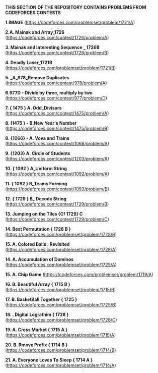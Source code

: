 **THIS SECTION OF THE REPOSITORY CONTAINS PROBLEMS FROM CODEFORCES CONTESTS**

**1.IMAGE**
(https://codeforces.com/problemset/problem/1721/A)


**2.A. Mainak and Array_1726**
(https://codeforces.com/contest/1726/problem/A)


**3. Mainak and Interesting Sequence _ 1726B**
(https://codeforces.com/contest/1726/problem/B)


**4. Deadly Laser_1721B**
(https://codeforces.com/problemset/problem/1721/B)

**5. _A_978_Remove Duplicates**
(https://codeforces.com/contest/978/problem/A)

**6.977D - Divide by three, multiply by two**
(https://codeforces.com/contest/977/problem/D)

**7. { 1475 } A. Odd_Divisors**
(https://codeforces.com/contest/1475/problem/A)


**8.  (1475 } - B.New Year's Number**
(https://codeforces.com/contest/1475/problem/B)

**8. {1066} - A. Vova and Trains**
(https://codeforces.com/contest/1066/problem/A)


**9. {1203} A. Circle of Students**
(https://codeforces.com/contest/1203/problem/A)


**10. { 1092 } A_Uniform String**
(https://codeforces.com/contest/1092/problem/A)


**11. { 1092 } B_Teams Forming**
(https://codeforces.com/contest/1092/problem/B)


**12. { 1729 } B_ Decode String**
(https://codeforces.com/contest/1729/problem/B)


**13. Jumping on the Tiles {Cf 1729} C**
(https://codeforces.com/contest/1729/problem/C)


**14. Best Permutation { 1728  B }**
(https://codeforces.com/problemset/problem/1728/B)


**15.  A. Colored Balls : Revisited**
(https://codeforces.com/problemset/problem/1728/A)


**14.  A. Accumulation of Dominos**
(https://codeforces.com/problemset/problem/1725/A)

**15. A. Chip Game**
(https://codeforces.com/problemset/problem/1719/A)


**16. B. Beautiful Array { 1715 B }**
(https://codeforces.com/problemset/problem/1715/B)

**17. B. BasketBall Together { 1725 }**
(https://codeforces.com/problemset/problem/1725/B)

**18.   . Digital Lograthim { 1728 }**
(https://codeforces.com/problemset/problem/1728/C)

**19.  A. Cross Market { 1715 A }**
(https://codeforces.com/problemset/problem/1715/A)

**20.  B. Rmove Prefix { 1714 B }**
(https://codeforces.com/problemset/problem/1714/B)


**21.  A.  Everyone Loves To Sleep { 1714 A }**
(https://codeforces.com/problemset/problem/1714/A)
